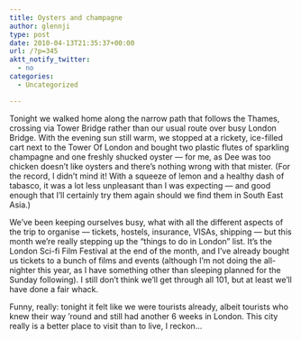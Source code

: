 ```yaml
---
title: Oysters and champagne
author: glennji
type: post
date: 2010-04-13T21:35:37+00:00
url: /?p=345
aktt_notify_twitter:
  - no
categories:
  - Uncategorized

---
```

Tonight we walked home along the narrow path that follows the Thames, crossing via Tower Bridge rather than our usual route over busy London Bridge. With the evening sun still warm, we stopped at a rickety, ice-filled cart next to the Tower Of London and bought two plastic flutes of sparkling champagne and one freshly shucked oyster &#8212; for me, as Dee was too chicken doesn&#8217;t like oysters and there&#8217;s nothing wrong with that mister. (For the record, I didn&#8217;t mind it! With a squeeze of lemon and a healthy dash of tabasco, it was a lot less unpleasant than I was expecting &#8212; and good enough that I&#8217;ll certainly try them again should we find them in South East Asia.)
  
We&#8217;ve been keeping ourselves busy, what with all the different aspects of the trip to organise &#8212; tickets, hostels, insurance, VISAs, shipping &#8212; but this month we&#8217;re really stepping up the &#8220;things to do in London&#8221; list. It&#8217;s the London Sci-fi Film Festival at the end of the month, and I&#8217;ve already bought us tickets to a bunch of films and events (although I&#8217;m not doing the all-nighter this year, as I have something other than sleeping planned for the Sunday following). I still don&#8217;t think we&#8217;ll get through all 101, but at least we&#8217;ll have done a fair whack.
  
Funny, really: tonight it felt like we were tourists already, albeit tourists who knew their way &#8217;round and still had another 6 weeks in London. This city really is a better place to visit than to live, I reckon&#8230;
